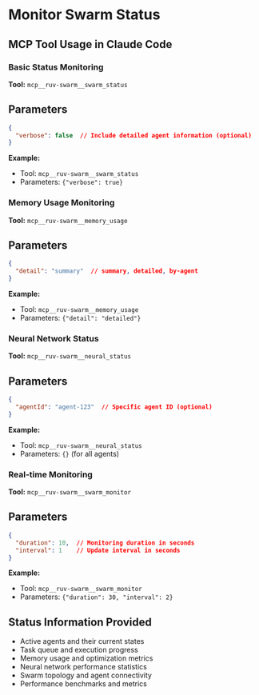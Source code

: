 # Monitor Swarm Status

## MCP Tool Usage in Claude Code

### Basic Status Monitoring

**Tool:** `mcp__ruv-swarm__swarm_status`

## Parameters
```json
{
  "verbose": false  // Include detailed agent information (optional)
}
```

**Example:**
- Tool: `mcp__ruv-swarm__swarm_status`
- Parameters: `{"verbose": true}`

### Memory Usage Monitoring

**Tool:** `mcp__ruv-swarm__memory_usage`

## Parameters
```json
{
  "detail": "summary"  // summary, detailed, by-agent
}
```

**Example:**
- Tool: `mcp__ruv-swarm__memory_usage`
- Parameters: `{"detail": "detailed"}`

### Neural Network Status

**Tool:** `mcp__ruv-swarm__neural_status`

## Parameters
```json
{
  "agentId": "agent-123"  // Specific agent ID (optional)
}
```

**Example:**
- Tool: `mcp__ruv-swarm__neural_status`
- Parameters: `{}` (for all agents)

### Real-time Monitoring

**Tool:** `mcp__ruv-swarm__swarm_monitor`

## Parameters
```json
{
  "duration": 10,  // Monitoring duration in seconds
  "interval": 1    // Update interval in seconds
}
```

**Example:**
- Tool: `mcp__ruv-swarm__swarm_monitor`
- Parameters: `{"duration": 30, "interval": 2}`

## Status Information Provided
- Active agents and their current states
- Task queue and execution progress
- Memory usage and optimization metrics
- Neural network performance statistics
- Swarm topology and agent connectivity
- Performance benchmarks and metrics
